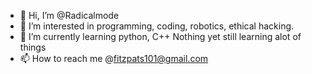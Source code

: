 - 👋 Hi, I’m @Radicalmode
- 👀 I’m interested in programming, coding, robotics, ethical hacking.
- 🌱 I’m currently learning python, C++
Nothing yet still learning alot of things
- 📫 How to reach me @fitzpats101@gmail.com

<!---
Radicalmode/Radicalmode is a ✨ special ✨ repository because its `README.md` (this file) appears on your GitHub profile.
You can click the Preview link to take a look at your changes.
--->
